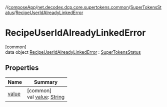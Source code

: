 //[composeApp](../../../../index.md)/[net.decodex.dcp.core.supertokens.common](../../index.md)/[SuperTokensStatus](../index.md)/[RecipeUserIdAlreadyLinkedError](index.md)

# RecipeUserIdAlreadyLinkedError

[common]\
data object [RecipeUserIdAlreadyLinkedError](index.md) : [SuperTokensStatus](../index.md)

## Properties

| Name | Summary |
|---|---|
| [value](../value.md) | [common]<br>val [value](../value.md): [String](https://kotlinlang.org/api/latest/jvm/stdlib/kotlin/-string/index.html) |
